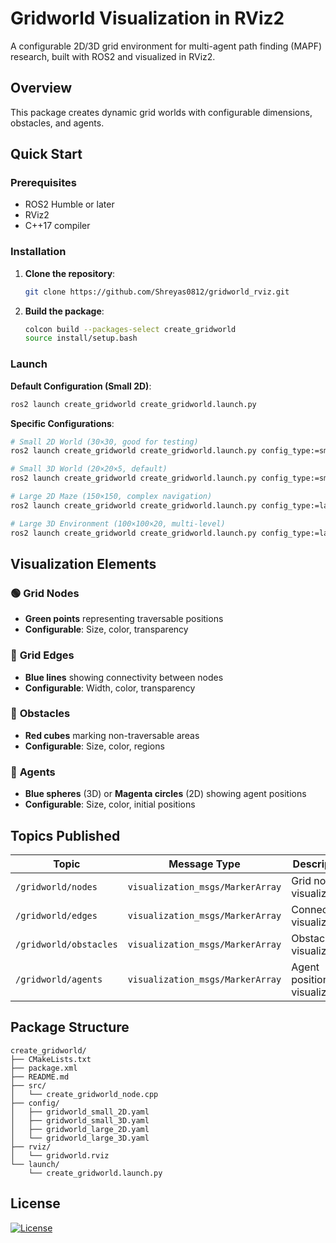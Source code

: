 # Gridworld Visualization in RViz2

A configurable 2D/3D grid environment for multi-agent path finding (MAPF) research, built with ROS2 and visualized in RViz2.

## Overview

This package creates dynamic grid worlds with configurable dimensions, obstacles, and agents.

## Quick Start

### Prerequisites

- ROS2 Humble or later
- RViz2
- C++17 compiler


### Installation

1. **Clone the repository**:
   ```bash
   git clone https://github.com/Shreyas0812/gridworld_rviz.git
   ```

2. **Build the package**:
   ```bash
   colcon build --packages-select create_gridworld
   source install/setup.bash
   ```
   
### Launch

**Default Configuration (Small 2D)**:
```bash
ros2 launch create_gridworld create_gridworld.launch.py
```

**Specific Configurations**:
```bash
# Small 2D World (30×30, good for testing)
ros2 launch create_gridworld create_gridworld.launch.py config_type:=small_2D

# Small 3D World (20×20×5, default)
ros2 launch create_gridworld create_gridworld.launch.py config_type:=small_3D

# Large 2D Maze (150×150, complex navigation)
ros2 launch create_gridworld create_gridworld.launch.py config_type:=large_2D

# Large 3D Environment (100×100×20, multi-level)
ros2 launch create_gridworld create_gridworld.launch.py config_type:=large_3D
```

## Visualization Elements

### 🟢 **Grid Nodes**
- **Green points** representing traversable positions
- **Configurable**: Size, color, transparency

### 🔵 **Grid Edges** 
- **Blue lines** showing connectivity between nodes
- **Configurable**: Width, color, transparency

### 🔴 **Obstacles**
- **Red cubes** marking non-traversable areas
- **Configurable**: Size, color, regions

### 🔵 **Agents**
- **Blue spheres** (3D) or **Magenta circles** (2D) showing agent positions
- **Configurable**: Size, color, initial positions


## Topics Published

| Topic | Message Type | Description |
|-------|--------------|-------------|
| `/gridworld/nodes` | `visualization_msgs/MarkerArray` | Grid node visualization |
| `/gridworld/edges` | `visualization_msgs/MarkerArray` | Connectivity visualization |
| `/gridworld/obstacles` | `visualization_msgs/MarkerArray` | Obstacle visualization |
| `/gridworld/agents` | `visualization_msgs/MarkerArray` | Agent position visualization |

## Package Structure

```
create_gridworld/
├── CMakeLists.txt
├── package.xml
├── README.md
├── src/
│   └── create_gridworld_node.cpp
├── config/
│   ├── gridworld_small_2D.yaml
│   ├── gridworld_small_3D.yaml
│   ├── gridworld_large_2D.yaml
│   └── gridworld_large_3D.yaml
├── rviz/
│   └── gridworld.rviz
└── launch/
    └── create_gridworld.launch.py
```

## License

[![License](https://img.shields.io/badge/License-MIT-blue.svg)](create_gridworld/LICENSE)


